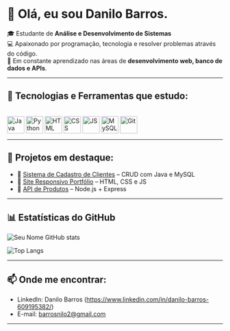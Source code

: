 # 👋 Olá, eu sou Danilo Barros.

🎓 Estudante de **Análise e Desenvolvimento de Sistemas**  
💻 Apaixonado por programação, tecnologia e resolver problemas através do código.  
🚀 Em constante aprendizado nas áreas de **desenvolvimento web, banco de dados e APIs**.  

---

## 🔧 Tecnologias e Ferramentas que estudo:
<div style="display: inline_block"><br/>
  <img align="center" alt="Java" height="40" width="40" src="https://cdn.jsdelivr.net/gh/devicons/devicon/icons/java/java-original.svg"/>
  <img align="center" alt="Python" height="40" width="40" src="https://cdn.jsdelivr.net/gh/devicons/devicon/icons/python/python-original.svg"/>
  <img align="center" alt="HTML" height="40" width="40" src="https://cdn.jsdelivr.net/gh/devicons/devicon/icons/html5/html5-original.svg"/>
  <img align="center" alt="CSS" height="40" width="40" src="https://cdn.jsdelivr.net/gh/devicons/devicon/icons/css3/css3-original.svg"/>
  <img align="center" alt="JS" height="40" width="40" src="https://cdn.jsdelivr.net/gh/devicons/devicon/icons/javascript/javascript-original.svg"/>
  <img align="center" alt="MySQL" height="40" width="40" src="https://cdn.jsdelivr.net/gh/devicons/devicon/icons/mysql/mysql-original.svg"/>
  <img align="center" alt="Git" height="40" width="40" src="https://cdn.jsdelivr.net/gh/devicons/devicon/icons/git/git-original.svg"/>
</div>

---

## 📌 Projetos em destaque:
- 🔹 [Sistema de Cadastro de Clientes](https://github.com/seuusuario/projeto1) – CRUD com Java e MySQL  
- 🔹 [Site Responsivo Portfólio](https://github.com/seuusuario/projeto2) – HTML, CSS e JS  
- 🔹 [API de Produtos](https://github.com/seuusuario/projeto3) – Node.js + Express  

---

## 📊 Estatísticas do GitHub
![Seu Nome GitHub stats](https://github-readme-stats.vercel.app/api?username=seuusuario&show_icons=true&theme=tokyonight)

![Top Langs](https://github-readme-stats.vercel.app/api/top-langs/?username=seuusuario&layout=compact&theme=tokyonight)

---

## 📫 Onde me encontrar:
- LinkedIn: Danilo Barros (https://www.linkedin.com/in/danilo-barros-609195382/)  
- E-mail: barrosnilo2@gmail.com  

---

